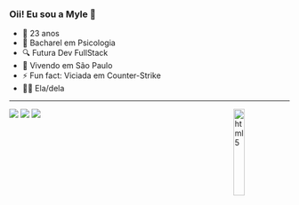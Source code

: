 ### Oii! Eu sou a Myle 👋

- 🎂 23 anos
- 🧠 Bacharel em Psicologia
- 🔍 Futura Dev FullStack
- 📍 Vivendo em São Paulo
- ⚡ Fun fact: Viciada em Counter-Strike
- 👧🏼 Ela/dela

<div>
  <hr size="20"/>
  <img align="right" alt="html5" width="20%" src="https://i.pinimg.com/originals/32/42/cd/3242cd86b9986b537732ad0244f8e042.gif" />
</div>

<div> 
  <a href="https://instagram.com/myle_ninhaa" target="_blank"><img src="https://img.shields.io/badge/-Instagram-%23E4405F?style=for-the-badge&logo=instagram&logoColor=white" target="_blank"></a>
 	<a href="https://www.twitch.tv/myle_ninha" target="_blank"><img src="https://img.shields.io/badge/Twitch-9146FF?style=for-the-badge&logo=twitch&logoColor=white" target="_blank"></a>
  <a href="https://www.linkedin.com/in/mylenafranco" target="_blank"><img src="https://img.shields.io/badge/-LinkedIn-%230077B5?style=for-the-badge&logo=linkedin&logoColor=white" target="_blank"></a> 
  </div>


